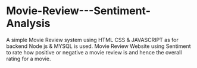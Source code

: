# Movie-Review---Sentiment-Analysis
A simple Movie Review system using HTML CSS & JAVASCRIPT as for backend Node js & MYSQL is used. 
Movie Review Website using Sentiment to rate how positive or negative a movie review is and hence the overall rating for a movie.
